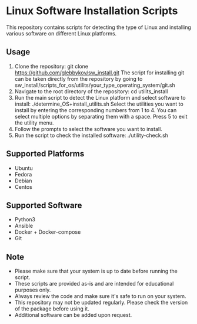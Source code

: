 # Linux Software Installation Scripts

This repository contains scripts for detecting the type of Linux and installing various software on different Linux platforms.

## Usage

1. Clone the repository: 
git clone https://github.com/glebbykov/sw_install.git
The script for installing git can be taken directly from the repository by going to sw_install/scripts_for_os/utilits/your_type_operating_system/git.sh
2. Navigate to the root directory of the repository:
cd utilits_install
3. Run the main script to detect the Linux platform and select software to install:
./determine_OS+install_utilits.sh
Select the utilities you want to install by entering the corresponding numbers from 1 to 4. You can select multiple options by separating them with a space. Press 5 to exit the utility menu.
4. Follow the prompts to select the software you want to install.
5. Run the script to check the installed software:
./utility-check.sh
## Supported Platforms

- Ubuntu
- Fedora
- Debian
- Centos

## Supported Software
- Python3
- Ansible
- Docker + Docker-compose
- Git 

## Note

- Please make sure that your system is up to date before running the script.
- These scripts are provided as-is and are intended for educational purposes only.
- Always review the code and make sure it's safe to run on your system.
- This repository may not be updated regularly. Please check the version of the package before using it.
- Additional software can be added upon request.

